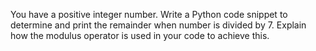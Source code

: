 You have a positive integer number. Write a Python code snippet to determine and print the remainder when number is divided by 7. Explain how the modulus operator is used in your code to achieve this.